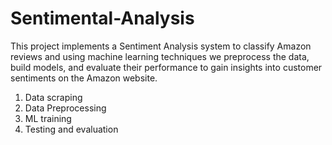 # Sentimental-Analysis

This project implements a Sentiment Analysis system to classify Amazon reviews and using machine learning techniques we preprocess the data, build models, and evaluate their performance to gain insights into customer sentiments on the Amazon website.

1. Data scraping
2. Data Preprocessing
3. ML training
4. Testing and evaluation
